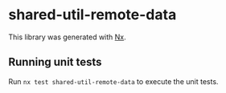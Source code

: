 # shared-util-remote-data

This library was generated with [Nx](https://nx.dev).

## Running unit tests

Run `nx test shared-util-remote-data` to execute the unit tests.
